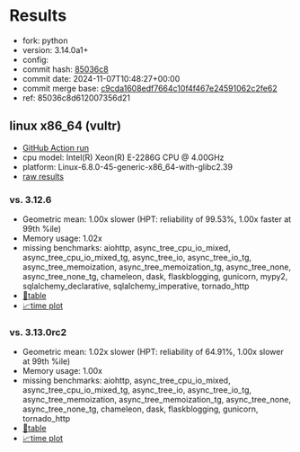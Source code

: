 # Results

- fork: python
- version: 3.14.0a1+
- config: 
- commit hash: [85036c8](https://github.com/python/cpython/commit/85036c8)
- commit date: 2024-11-07T10:48:27+00:00
- commit merge base: [c9cda1608edf7664c10f4f467e24591062c2fe62](https://github.com/python/cpython/commit/c9cda1608edf7664c10f4f467e24591062c2fe62)
- ref: 85036c8d612007356d21

## linux x86_64 (vultr)

- [GitHub Action run](https://github.com/facebookexperimental/free-threading-benchmarking/actions/runs/11804452687)
- cpu model: Intel(R) Xeon(R) E-2286G CPU @ 4.00GHz
- platform: Linux-6.8.0-45-generic-x86_64-with-glibc2.39
- [raw results](bm-20241107-vultr-x86_64-python-85036c8d612007356d21-3.14.0a1%2B-85036c8.json)

### vs. 3.12.6

- Geometric mean: 1.00x slower (HPT: reliability of 99.53%, 1.00x faster at 99th %ile)
- Memory usage: 1.02x
- missing benchmarks: aiohttp, async_tree_cpu_io_mixed, async_tree_cpu_io_mixed_tg, async_tree_io, async_tree_io_tg, async_tree_memoization, async_tree_memoization_tg, async_tree_none, async_tree_none_tg, chameleon, dask, flaskblogging, gunicorn, mypy2, sqlalchemy_declarative, sqlalchemy_imperative, tornado_http
- [📄table](bm-20241107-vultr-x86_64-python-85036c8d612007356d21-3.14.0a1%2B-85036c8-vs-3.12.6.md)
- [📈time plot](bm-20241107-vultr-x86_64-python-85036c8d612007356d21-3.14.0a1%2B-85036c8-vs-3.12.6.svg)

### vs. 3.13.0rc2

- Geometric mean: 1.02x slower (HPT: reliability of 64.91%, 1.00x slower at 99th %ile)
- Memory usage: 1.00x
- missing benchmarks: aiohttp, async_tree_cpu_io_mixed, async_tree_cpu_io_mixed_tg, async_tree_io, async_tree_io_tg, async_tree_memoization, async_tree_memoization_tg, async_tree_none, async_tree_none_tg, chameleon, dask, flaskblogging, gunicorn, tornado_http
- [📄table](bm-20241107-vultr-x86_64-python-85036c8d612007356d21-3.14.0a1%2B-85036c8-vs-3.13.0rc2.md)
- [📈time plot](bm-20241107-vultr-x86_64-python-85036c8d612007356d21-3.14.0a1%2B-85036c8-vs-3.13.0rc2.svg)

